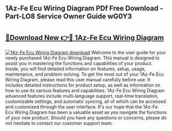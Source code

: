 ## 1Az-Fe Ecu Wiring Diagram PDf Free Download - Part-LO8 Service Owner Guide wG0Y3

# <h2><a href="http://dfq88m.blite.top/?on=1Az-Fe+Ecu+Wiring+Diagram">🔗Download New 👉🔴 1Az-Fe Ecu Wiring Diagram</a></h2>

[![1Az-Fe Ecu Wiring Diagram download](https://i.imgur.com/lujVjoI.png)](http://dfq88m.blite.top/?on=1Az-Fe+Ecu+Wiring+Diagram)
Welcome to the user guide for your newly purchased 1Az-Fe Ecu Wiring Diagram. This manual is designed to assist you in mastering the functions and capabilities of your product. Inside, you will find detailed information on features, setup, usage, maintenance, and problem-solving. To get the most out of your 1Az-Fe Ecu Wiring Diagram, please read this user manual carefully before use. It includes detailed instructions for product setup, as well as information on how to use its various features and capabilities. 1Az-Fe Ecu Wiring Diagram advanced features include multi-language support, real-time translation, customizable settings, and automatic syncing, all of which can be accessed and customized through the user interface. It's our hope that the 1Az-Fe Ecu Wiring Diagram has been a valuable asset as you navigate the functions of your new product. Should you have any questions or concerns, please do not hesitate to contact our customer support team.
